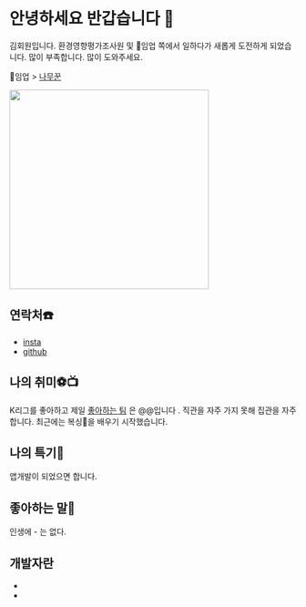 # 안녕하세요 반갑습니다 👋

김회원입니다. 환경영향평가조사원 및 🌳임업 쪽에서 일하다가 새롭게 도전하게 되었습니다.
많이 부족합니다. 많이 도와주세요.

🌳임업 > [나무꾼](https://ko.dict.naver.com/#/entry/koko/e866094466834a4895c929aac5a13dce) 

<img width="350" src="https://github.com/wonzzang1/wonzzang1/assets/144765882/7806d474-3b68-4474-9e79-d33ada382929"/>

## 연락처☎️

* [insta](https://www.instagram.com/hm_son7/)
* [github](https://github.com/wonzzang1/wonzzang1/edit/main/README.md)
  
## 나의 취미⚽📺 #

K리그를 좋아하고 제일 [좋아하는 팀](https://hyundai-motorsfc.com) 은 @@입니다 .
직관을 자주 가지 못해 집관을 자주합니다.
최근에는 복싱🥊을 배우기 시작했습니다.

## 나의 특기📱

앱개발이 되었으면 합니다.

## 좋아하는 말🐎

인생에 - 는 없다.

## 개발자란

*
*





<!--
**wonzzang1/wonzzang1** is a ✨ _special_ ✨ repository because its `README.md` (this file) appears on your GitHub profile.

Here are some ideas to get you started:

- 🔭 I’m currently working on ...
- 🌱 I’m currently learning ...
- 👯 I’m looking to collaborate on ...
- 🤔 I’m looking for help with ...
- 💬 Ask me about ...
- 📫 How to reach me: ...
- 😄 Pronouns: ...
- ⚡ Fun fact: ...
-->
